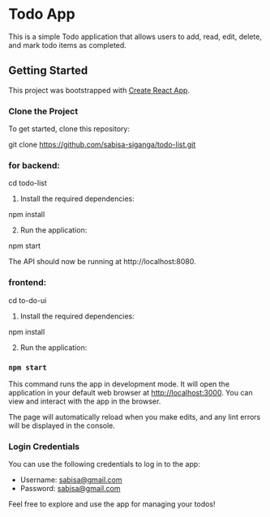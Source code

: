 # Todo App

This is a simple Todo application that allows users to add, read, edit, delete, and mark todo items as completed.

## Getting Started

This project was bootstrapped with [Create React App](https://github.com/facebook/create-react-app).

### Clone the Project

To get started, clone this repository:

git clone https://github.com/sabisa-siganga/todo-list.git

### for backend:

cd todo-list

1. Install the required dependencies:

npm install

2. Run the application:

npm start

The API should now be running at http://localhost:8080.

### frontend:

cd to-do-ui

1. Install the required dependencies:

npm install

2. Run the application:

### `npm start`

This command runs the app in development mode. It will open the application in your default web browser at [http://localhost:3000](http://localhost:3000). You can view and interact with the app in the browser.

The page will automatically reload when you make edits, and any lint errors will be displayed in the console.

### Login Credentials

You can use the following credentials to log in to the app:

- Username: sabisa@gmail.com
- Password: sabisa@gmail.com

Feel free to explore and use the app for managing your todos!

